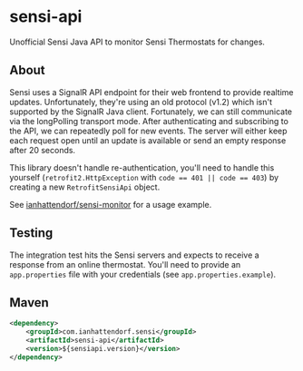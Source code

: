 # sensi-api
Unofficial Sensi Java API to monitor Sensi Thermostats for changes.

## About
Sensi uses a SignalR API endpoint for their web frontend to provide realtime updates. Unfortunately, they're using an old protocol (v1.2) which isn't supported by the SignalR Java client. Fortunately, we can still communicate via the longPolling transport mode. After authenticating and subscribing to the API, we can repeatedly poll for new events. The server will either keep each request open until an update is available or send an empty response after 20 seconds.

This library doesn't handle re-authentication, you'll need to handle this yourself (`retrofit2.HttpException` with `code == 401 || code == 403`) by creating a new `RetrofitSensiApi` object.

See [ianhattendorf/sensi-monitor](https://github.com/ianhattendorf/sensi-monitor) for a usage example.

## Testing
The integration test hits the Sensi servers and expects to receive a response from an online thermostat. You'll need to provide an `app.properties` file with your credentials (see `app.properties.example`).

## Maven
```xml
<dependency>
	<groupId>com.ianhattendorf.sensi</groupId>
	<artifactId>sensi-api</artifactId>
	<version>${sensiapi.version}</version>
</dependency>
```
